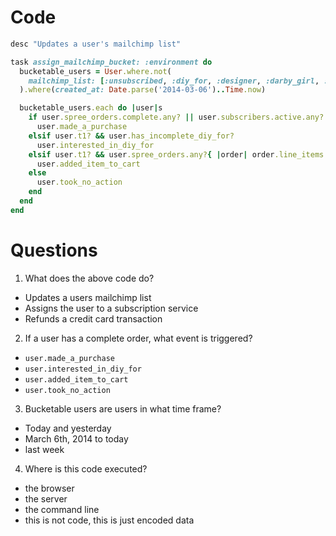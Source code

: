 # Code

```rb
desc "Updates a user's mailchimp list"

task assign_mailchimp_bucket: :environment do
  bucketable_users = User.where.not(
    mailchimp_list: [:unsubscribed, :diy_for, :designer, :darby_girl, :prior_user, :vips]
  ).where(created_at: Date.parse('2014-03-06')..Time.now)

  bucketable_users.each do |user|s
    if user.spree_orders.complete.any? || user.subscribers.active.any?
      user.made_a_purchase
    elsif user.t1? && user.has_incomplete_diy_for?
      user.interested_in_diy_for
    elsif user.t1? && user.spree_orders.any?{ |order| order.line_items.present? }
      user.added_item_to_cart
    else
      user.took_no_action
    end
  end
end
```

# Questions

1. What does the above code do?
  - Updates a users mailchimp list
  - Assigns the user to a subscription service
  - Refunds a credit card transaction

2. If a user has a complete order, what event is triggered?
  - `user.made_a_purchase`
  - `user.interested_in_diy_for`
  - `user.added_item_to_cart`
  - `user.took_no_action`

3. Bucketable users are users in what time frame?
  - Today and yesterday
  - March 6th, 2014 to today
  - last week

4. Where is this code executed?
  - the browser
  - the server
  - the command line
  - this is not code, this is just encoded data
